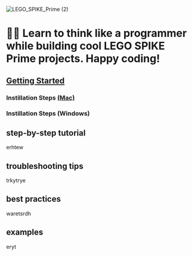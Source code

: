 ![LEGO_SPIKE_Prime (2)](https://github.com/tconey01/legospikeprime-repo/assets/119706185/57541aa3-a0eb-41f1-a89f-007c188684f1)



# 🤖🐍 Learn to think like a programmer while building cool LEGO SPIKE Prime projects. Happy coding!

## [Getting Started](GettingStarted) 
### Instillation Steps [(Mac)](InstallationSteps(mac))
### Instillation Steps (Windows)

## step-by-step tutorial
erhtew

## troubleshooting tips
trkytrye

## best practices
waretsrdh

## examples
eryt

